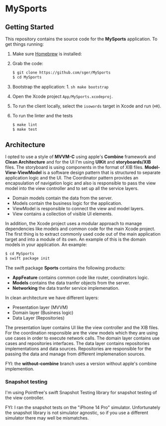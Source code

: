 # MySports

## Getting Started

This repository contains the source code for the **MySports** application. To get things running:

1. Make sure [Homebrew](https://brew.sh) is installed:

1. Grab the code:
    ```sh
    $ git clone https://github.com/sger/MySports
    $ cd MySports
    ```
1. Bootstrap the application:
    1. 
        ```sh
        make bootstrap
        ```
1. Open the Xcode project `App/MySports.xcodeproj`.
1. To run the client locally, select the `isowords` target in Xcode and run (`⌘R`).
1. To run the linter and the tests
    ```sh
    $ make lint
    $ make test
    ```

## Architecture

I opted to use a style of **MVVM-C** using apple's **Combine** framework and **Clean Architecture** and for the UI I'm using **UIKit** and **storyboards/XIB** files. The storyboard is using components in the format of XIB files. **Model-View-ViewModel** is a software design pattern that is structured to separate application logic and the UI. The Coordinator pattern provides an encapsulation of navigation logic and also is responsible to pass the view model into the view controller and to set up all the service layers.

- Domain models contain the data from the server.
- Models contain the business logic for the application.
- ViewModel is responsible to connect the view and model layers.
- View contains a collection of visible UI elements.

In addition, the Xcode project uses a modular approach to manage dependencies like models and common code for the main Xcode project. The first thing is to extract commonly used code out of the main application target and into a module of its own. An example of this is the domain models in your application. An example:

```sh
$ cd MySports
$ swift package init
```

The swift package **Sports** contains the following products:

- **AppFeature** contains common code like router, coordinators logic.
- **Models** contains the data tranfer objects from the server.
- **Networking** the data tranfer service implemenation.

In clean architecture we have different layers:

- Presentation layer (MVVM)
- Domain layer (Business logic)
- Data Layer (Repositories)

The presentation layer contains UI like the view controller and the XIB files. For the coordination responsible are the view models which they are using use cases in order to execute network calls. The domain layer contains use cases and repositories interfaces. The data layer contains repositories implementations and data sources. Repositories are responsible for the passing the data and manage from different implemenation sources.

FYI: the **without-combine** branch uses a version without apple's combine implemention.

### Snapshot testing

I'm using Pointfree's swift Snapshot Testing library for snapshot testing of the view controller. 

FYI: I ran the snapshot tests on the "iPhone 14 Pro" simulator. Unfortunately the snapshot library is not simulator agnostic, so if you use a different simulator there may well be mismatches.

